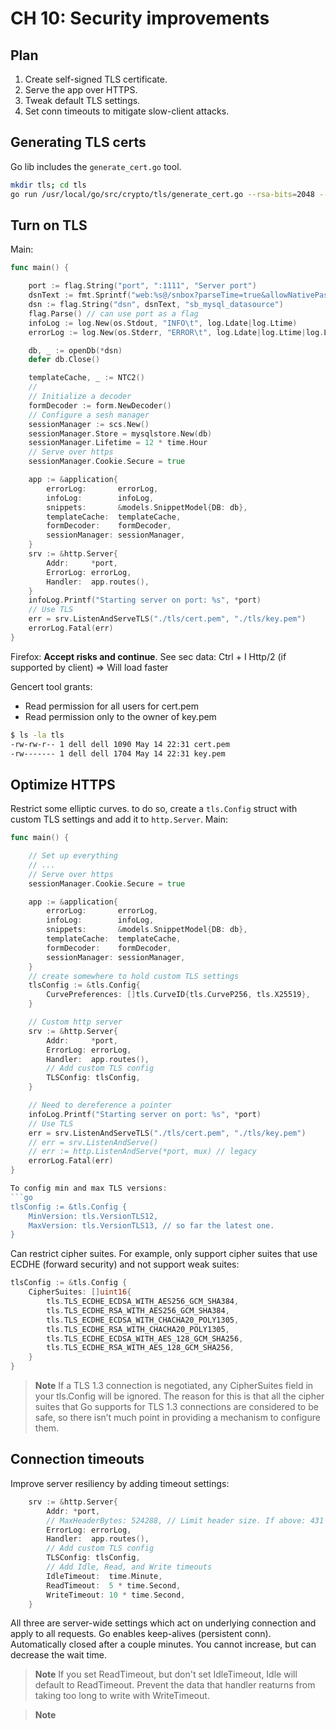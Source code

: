 # CH 10: Security improvements 

## Plan 

1. Create self-signed TLS certificate.
2. Serve the app over HTTPS.
3. Tweak default TLS settings. 
4. Set conn timeouts to mitigate slow-client attacks. 

## Generating TLS certs 

Go lib includes the `generate_cert.go` tool. 

```sh
mkdir tls; cd tls
go run /usr/local/go/src/crypto/tls/generate_cert.go --rsa-bits=2048 --host=localhost
```

## Turn on TLS
Main: 
```go
func main() {

	port := flag.String("port", ":1111", "Server port")
	dsnText := fmt.Sprintf("web:%s@/snbox?parseTime=true&allowNativePasswords=true", pwd)
	dsn := flag.String("dsn", dsnText, "sb_mysql_datasource")
	flag.Parse() // can use port as a flag
	infoLog := log.New(os.Stdout, "INFO\t", log.Ldate|log.Ltime)
	errorLog := log.New(os.Stderr, "ERROR\t", log.Ldate|log.Ltime|log.Lshortfile)

	db, _ := openDb(*dsn)
	defer db.Close()

	templateCache, _ := NTC2()
    // 
	// Initialize a decoder
	formDecoder := form.NewDecoder()
	// Configure a sesh manager
	sessionManager := scs.New()
	sessionManager.Store = mysqlstore.New(db)
	sessionManager.Lifetime = 12 * time.Hour
	// Serve over https
	sessionManager.Cookie.Secure = true

	app := &application{
		errorLog:       errorLog,
		infoLog:        infoLog,
		snippets:       &models.SnippetModel{DB: db},
		templateCache:  templateCache,
		formDecoder:    formDecoder,
		sessionManager: sessionManager,
	}
	srv := &http.Server{
		Addr:     *port,
		ErrorLog: errorLog,
		Handler:  app.routes(),
	}
	infoLog.Printf("Starting server on port: %s", *port)
	// Use TLS
	err = srv.ListenAndServeTLS("./tls/cert.pem", "./tls/key.pem")
	errorLog.Fatal(err)
}
```
Firefox: **Accept risks and continue**. 
See sec data: Ctrl + I
Http/2 (if supported by client) => Will load faster

Gencert tool grants: 
* Read permission for all users for cert.pem
* Read permission only to the owner of key.pem 

```sh
$ ls -la tls
-rw-rw-r-- 1 dell dell 1090 May 14 22:31 cert.pem
-rw------- 1 dell dell 1704 May 14 22:31 key.pem
```

## Optimize HTTPS 

Restrict some elliptic curves. to do so, create a `tls.Config` struct with custom TLS settings and add it to `http.Server`. Main: 
```go
func main() {

	// Set up everything
    // ... 
	// Serve over https
	sessionManager.Cookie.Secure = true

	app := &application{
		errorLog:       errorLog,
		infoLog:        infoLog,
		snippets:       &models.SnippetModel{DB: db},
		templateCache:  templateCache,
		formDecoder:    formDecoder,
		sessionManager: sessionManager,
	}
	// create somewhere to hold custom TLS settings 
	tlsConfig := &tls.Config{
		CurvePreferences: []tls.CurveID{tls.CurveP256, tls.X25519},
	}

	// Custom http server
	srv := &http.Server{
		Addr:     *port,
		ErrorLog: errorLog,
		Handler:  app.routes(),
		// Add custom TLS config
        TLSConfig: tlsConfig,
	}

	// Need to dereference a pointer
	infoLog.Printf("Starting server on port: %s", *port)
	// Use TLS
	err = srv.ListenAndServeTLS("./tls/cert.pem", "./tls/key.pem")
	// err = srv.ListenAndServe()
	// err := http.ListenAndServe(*port, mux) // legacy
	errorLog.Fatal(err)
}

To config min and max TLS versions:
```go 
tlsConfig := &tls.Config {
    MinVersion: tls.VersionTLS12,
    MaxVersion: tls.VersionTLS13, // so far the latest one. 
}
```
Can restrict cipher suites. For example, only support cipher suites that use ECDHE (forward security) and not support weak suites:
```go
tlsConfig := &tls.Config {
    CipherSuites: []uint16{
        tls.TLS_ECDHE_ECDSA_WITH_AES256_GCM_SHA384,
        tls.TLS_ECDHE_RSA_WITH_AES256_GCM_SHA384,
        tls.TLS_ECDHE_ECDSA_WITH_CHACHA20_POLY1305,
        tls.TLS_ECDHE_RSA_WITH_CHACHA20_POLY1305,
        tls.TLS_ECDHE_ECDSA_WITH_AES_128_GCM_SHA256,
        tls.TLS_ECDHE_RSA_WITH_AES_128_GCM_SHA256,
    }
}
```

>**Note**
>If a TLS 1.3 connection is negotiated, any CipherSuites field in your tls.Config will be ignored. The reason for this is that all the cipher suites that Go supports for TLS 1.3 connections are considered to be safe, so there isn’t much point in providing a mechanism to configure them.

## Connection timeouts 

Improve server resiliency by adding timeout settings:  
```go
	srv := &http.Server{
		Addr: *port,
		// MaxHeaderBytes: 524288, // Limit header size. If above: 431 Request Header Fields Too Large (=4996 bytes)
		ErrorLog: errorLog,
		Handler:  app.routes(),
		// Add custom TLS config
		TLSConfig: tlsConfig,
		// Add Idle, Read, and Write timeouts
		IdleTimeout:  time.Minute,
		ReadTimeout:  5 * time.Second,
		WriteTimeout: 10 * time.Second,
	}
```
All three are server-wide settings which act on underlying connection and apply to all requests. 
Go enables keep-alives (persistent conn). Automatically closed after a couple minutes. You cannot increase,  but can decrease the wait time. 

>**Note**
>If you set ReadTimeout, but don't set IdleTimeout, Idle will default to ReadTimeout. 
>Prevent the data that handler reaturns from taking too long to write with WriteTimeout. 

>**Note**
>
